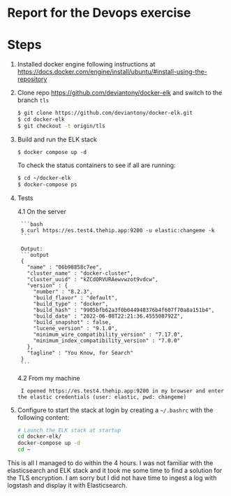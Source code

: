 # Report for the Devops exercise

# Steps

1.   Installed docker engine following instructions at https://docs.docker.com/engine/install/ubuntu/#install-using-the-repository

2.   Clone repo https://github.com/deviantony/docker-elk and switch to the branch `tls`

     ```bash
     $ git clone https://github.com/deviantony/docker-elk.git
     $ cd docker-elk
     $ git checkout -t origin/tls
     ```
     
3.   Build and run the ELK stack

     ```
     $ docker compose up -d
     ```
     
     To check the status containers to see if all are running:
     
     ```bash
     $ cd ~/docker-elk
     $ docker-compose ps
     ```
     
4.   Tests

      4.1  On the server

          ```bash
          $ curl https://es.test4.thehip.app:9200 -u elastic:changeme -k
          ```

          Output:
          ```output
          {
            "name" : "06b98858c7ee",
            "cluster_name" : "docker-cluster",
            "cluster_uuid" : "kZCdORVURAewvwzot9vdcw",
            "version" : {
              "number" : "8.2.3",
              "build_flavor" : "default",
              "build_type" : "docker",
              "build_hash" : "9905bfb62a3f0b044948376b4f607f70a8a151b4",
              "build_date" : "2022-06-08T22:21:36.455508792Z",
              "build_snapshot" : false,
              "lucene_version" : "9.1.0",
              "minimum_wire_compatibility_version" : "7.17.0",
              "minimum_index_compatibility_version" : "7.0.0"
            },
            "tagline" : "You Know, for Search"
          }
          ```

      4.2  From my machine

          I opened https://es.test4.thehip.app:9200 in my browser and enter the elastic credentials (user: elastic, pwd: changeme)

5.   Configure to start the stack at login by creating a `~/.bashrc` with the following content:

     ```bash
     # Launch the ELK stack at startup
     cd docker-elk/
     docker-compose up -d
     cd ~
     ```
     
This is all I managed to do within the 4 hours. I was not familiar with the elasticsearch and ELK stack and it took me some time to find a solution for the TLS encryption. I am sorry but I did not have time to ingest a log with logstash and display it with Elasticsearch.
    
